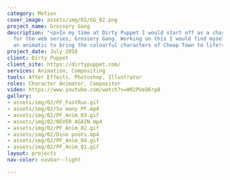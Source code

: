 ```yaml
---
category: Motion
cover_image: assets/img/02/GG_02.png
project_name: Grossery Gang
description: "<p>In my time at Dirty Puppet I would start off as a character animator
  for the web series; Grossery Gang. Working on this I would find myself working from
  an animatic to bring the colourful characters of Cheap Town to life!</p>"
project_date: July 2018
client: Dirty Puppet
client_site: https://dirtypuppet.com/
services: Animation, Compositing
tools: After Effects, Photoshop, Illustrator
roles: Character Animator, Compositor
video: https://www.youtube.com/watch?v=W02PUeQ6rp8
gallery:
- assets/img/02/PF_FastRun.gif
- assets/img/02/So many PF.mp4
- assets/img/02/PF_Anim_03.gif
- assets/img/02/NEVER AGAIN.mp4
- assets/img/02/PF_Anim_02.gif
- assets/img/02/Dino poots.mp4
- assets/img/02/PF_Anim_04.gif
- assets/img/02/PF_Anim_01.gif
layout: projects
nav-color: navbar--light

---
```

